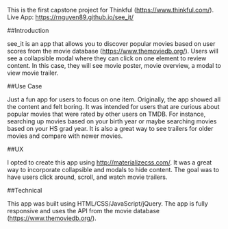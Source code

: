 This is the first capstone project for Thinkful (https://www.thinkful.com/).
Live App: https://rnguyen89.github.io/see_it/

##Introduction

see_it is an app that allows you to discover popular movies based on user scores from the movie database (https://www.themoviedb.org/). Users will see a collapsible modal where they can click on one element to review content. In this case, they will see movie poster, movie overview, a modal to view movie trailer.

##Use Case

Just a fun app for users to focus on one item. Originally, the app showed all the content and felt boring. It was intended for users that are curious about popular movies that were rated by other users on TMDB.
For instance, searching up movies based on your birth year or maybe searching movies based on your HS grad year.
It is also a great way to see trailers for older movies and compare with newer movies.

##UX

I opted to create this app using http://materializecss.com/. It was a great way to incorporate collapsible and modals to hide content. The goal was to have users click around, scroll, and watch movie trailers.

##Technical

This app was built using HTML/CSS/JavaScript/jQuery.
The app is fully responsive and uses the API from the movie database (https://www.themoviedb.org/).
